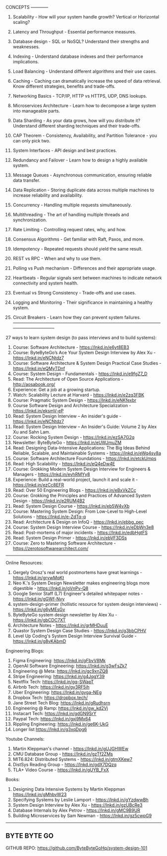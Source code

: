 CONCEPTS 
––––––––


1. Scalability - How will your system handle growth? Vertical or Horizontal scaling?

2. Latency and Throughput - Essential performance measures.

3. Database design - SQL or NoSQL? Understand their strengths and weaknesses.

4. Indexing - Understand database indexes and their performance implications.

5. Load Balancing - Understand different algorithms and their use cases.

6. Caching - Caching can dramatically increase the speed of data retrieval. Know different strategies, benefits and trade-offs.

7. Networking Basics - TCP/IP, HTTP vs HTTPS, UDP, DNS lookups.

8. Microservices Architecture - Learn how to decompose a large system into manageable parts.

9. Data Sharding - As your data grows, how will you distribute it?Understand different sharding techniques and their trade-offs.

10. CAP Theorem - Consistency, Availability, and Partition Tolerance - you can only pick two.

11. System Interfaces - API design and best practices.

12. Redundancy and Failover - Learn how to design a highly available system.

13. Message Queues - Asynchronous communication, ensuring reliable data transfer.

14. Data Replication - Storing duplicate data across multiple machines to increase reliability and availability.

15. Concurrency - Handling multiple requests simultaneously.

16. Multithreading - The art of handling multiple threads and synchronization.

17. Rate Limiting - Controlling request rates, why, and how.

18. Consensus Algorithms - Get familiar with Raft, Paxos, and more.

19. Idempotency - Repeated requests should yield the same result.

20. REST vs RPC - When and why to use them.

21. Polling vs Push mechanism - Differences and their appropriate usage.

22. Heartbeats - Regular signals sent between machines to indicate network connectivity and system health.

23. Eventual vs Strong Consistency - Trade-offs and use cases.

24. Logging and Monitoring - Their significance in maintaining a healthy system.

25. Circuit Breakers - Learn how they can prevent system failures.
–––––––––––––––––––––––––––––––––––––––––––––––––––––––––––––––––––––––––––––––––––––––

27 ways to learn system design (to pass interviews and to build systems):

1. Course: Software Architecture - https://lnkd.in/e6yt8EB3
2. Course: ByteByteGo’s Ace Your System Design Interview by Alex Xu - https://lnkd.in/eNCNtdz7
3. Course: Software Architecture & System Design Practical Case Studies - https://lnkd.in/eQMyTDnf
4. Course: System Design - Fundamentals - https://lnkd.in/e9fgZ7_D
5. Read: The Architecture of Open Source Applications - http://aosabook.org/
6. Experience: Get a job at a growing startup.
7. Watch: Scalability Lecture at Harvard - https://lnkd.in/e2zq3FBK
8. Course: Pragmatic System Design - https://lnkd.in/eNKfexbr
9. Course Software Design and Architecture Specialization - https://lnkd.in/eksmV-eP
10. Read: System Design Interview – An insider's guide - https://lnkd.in/eNCNtdz7
11. Read: System Design Interview – An Insider's Guide: Volume 2 by Alex Xu and Sahn Lam.
12. Course: Rocking System Design - https://lnkd.in/ezSA7G2q
13. Newsletter: ByteByteGo - https://lnkd.in/eUWJmuZM
14. Read: Designing Data-Intensive Applications: The Big Ideas Behind Reliable, Scalable, and Maintainable Systems - https://lnkd.in/eWq4sy8a
15. Course: Software Architecture Foundations - https://lnkd.in/etckUmps
16. Read: High Scalability - https://lnkd.in/eQ4eDw4E
17. Course: Grokking Modern System Design Interview for Engineers & Managers - https://lnkd.in/evhRMYy8
18. Experience: Build a real-world project, launch it and scale it - https://lnkd.in/ezCc8EFR
19. Read: Over 50 Engineering Blogs - https://lnkd.in/eBxVkZCc
20. Course: Grokking the Principles and Practices of Advanced System Design - https://lnkd.in/e2RUM4B2
21. Read: System Design Course - https://lnkd.in/eb5W4vXb
22. Course: Mastering System Design: From Low-Level to High-Level Solutions - https://lnkd.in/e-ZdTq-q
23. Read: Architecture & Design on InfoQ - https://lnkd.in/ebbg_pec
24. Course: System Design Interview Course - https://lnkd.in/eDbWn3e8
25. Read: Post-mortems of major incidents - https://lnkd.in/edbHgtFS
26. Read: System Design Primer - https://lnkd.in/ebVF3DSs
27. Course: Zero to Mastering Software Architecture - <https://zerotosoftwarearchitect.com/>





----------------------

Online Resources:
1. Gergely Orosz's real world postmortems have great learnings - https://lnkd.in/grywMqKt
2. Neo K.'s System Design Newsletter makes engineering blogs more digestible - https://lnkd.in/gVnPv-Q8
3. Google Senior Staff (L7) Engineer's detailed whitepaper notes - https://lnkd.in/gGWf-Nvy
4. system-design-primer (hollistic resource for system design interviews) - https://lnkd.in/g6yMEsGv
5. ByteByteGo system design newsletter by Alex Xu - https://lnkd.in/gbCDC7XT
6. Architecture Notes - https://lnkd.in/grMHDuuE
7. Quastor System Design Case Studies - https://lnkd.in/g3bbCPHV
8. Level Up Coding's System Design Interview Survival Guide - https://lnkd.in/g8vKAbmD

Engineering Blogs:
1. Figma Engineering: https://lnkd.in/gFbvV8Mk
2. OpenAI Software Engineering: https://lnkd.in/g3wFsZk7
3. Engineering @ Meta: https://lnkd.in/gc9xnZQ8
4. Stripe Engineering: https://lnkd.in/g4JqgY39
5. Nextflix Tech: https://lnkd.in/gq-SWapT
6. Airbnb Tech: https://lnkd.in/gy3RF5ih
7. Uber Engineering: https://lnkd.in/gvga-NEg
8. Dropbox Tech: https://dropbox.tech/
9. Jane Street Tech Blog: https://lnkd.in/gRudhsrn
10. Engineering @ Ramp: https://lnkd.in/gw_kd2Vj
11. Instacart Tech: https://lnkd.in/gdGN9SrY
12. Paypal Tech: https://lnkd.in/gxj9Mx64
13. Rippling Engineering: https://lnkd.in/ge6K-UkG
14. Longer list https://lnkd.in/g3xqDpg6

Youtube Channels:
1. Martin Kleppman's channel - https://lnkd.in/gUJGHWEw
2. CMU Database Group - https://lnkd.in/gzTf2ZMs
3. MIT6.824: Distributed Systems - https://lnkd.in/gtmXKew7
4. DistSys Reading Group - https://lnkd.in/gdX7DQzq
5. TLA+ Video Course - https://lnkd.in/gUYB_FxX

Books:
1. Designing Data Intensive Systems by Martin Kleppman https://lnkd.in/gMhbvW23
2. Specifying Systems by Leslie Lamport - https://lnkd.in/gYzdwwBh
3. System Design Interview by Alex Xu - https://lnkd.in/gzUBcRe3
4. Database Internals by Alex Petrov - https://lnkd.in/gMC9B9UR
5. Building Microservices by Sam Newman - https://lnkd.in/gz5cwpG9



--------------------------------------

BYTE BYTE GO
------------

GITHUB REPO: <https://github.com/ByteByteGoHq/system-design-101>

